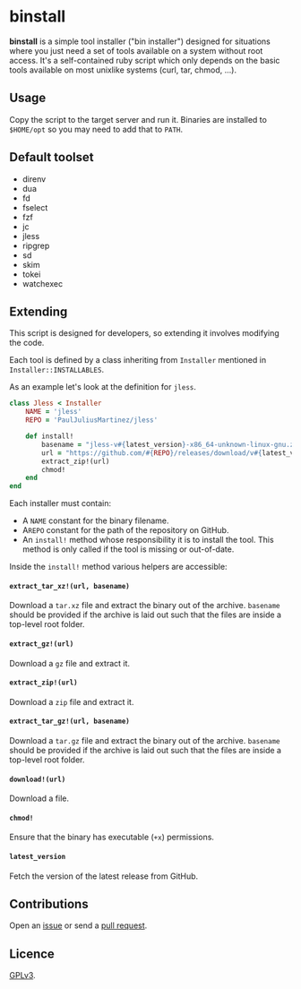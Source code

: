# binstall

**binstall** is a simple tool installer ("bin installer") designed for situations where you just need a set of tools available on a system without root access. It's a self-contained ruby script which only depends on the basic tools available on most unixlike systems (curl, tar, chmod, ...).

## Usage

Copy the script to the target server and run it. Binaries are installed to `$HOME/opt` so you may need to add that to `PATH`.

## Default toolset

- direnv
- dua
- fd
- fselect
- fzf
- jc
- jless
- ripgrep
- sd
- skim
- tokei
- watchexec

## Extending

This script is designed for developers, so extending it involves modifying the code.

Each tool is defined by a class inheriting from `Installer` mentioned in `Installer::INSTALLABLES`.

As an example let's look at the definition for `jless`.

```ruby
class Jless < Installer
    NAME = 'jless'
    REPO = 'PaulJuliusMartinez/jless'

    def install!
        basename = "jless-v#{latest_version}-x86_64-unknown-linux-gnu.zip"
        url = "https://github.com/#{REPO}/releases/download/v#{latest_version}/#{basename}"
        extract_zip!(url)
        chmod!
    end
end
```

Each installer must contain:

- A `NAME` constant for the binary filename.
- A`REPO` constant for the path of the repository on GitHub.
- An `install!` method whose responsibility it is to install the tool. This method is only called if the tool is missing or out-of-date.

Inside the `install!` method various helpers are accessible:

#### `extract_tar_xz!(url, basename)`

Download a `tar.xz` file and extract the binary out of the archive. `basename` should be provided if the archive is laid out such that the files are inside a top-level root folder.

#### `extract_gz!(url)`

Download a `gz` file and extract it.

#### `extract_zip!(url)`

Download a `zip` file and extract it.

#### `extract_tar_gz!(url, basename)`

Download a `tar.gz` file and extract the binary out of the archive. `basename` should be provided if the archive is laid out such that the files are inside a top-level root folder.

#### `download!(url)`

Download a file.

#### `chmod!`

Ensure that the binary has executable (`+x`) permissions.

#### `latest_version`

Fetch the version of the latest release from GitHub.

## Contributions

Open an [issue](https://github.com/crdx/binstall/issues) or send a [pull request](https://github.com/crdx/binstall/pulls).

## Licence

[GPLv3](LICENCE).
